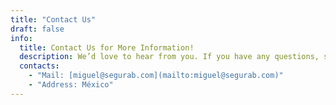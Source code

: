 ```yaml
---
title: "Contact Us"
draft: false
info: 
  title: Contact Us for More Information!
  description: We’d love to hear from you. If you have any questions, suggestions, or need support, feel free to reach out. Whether you're looking for more information about our services, we're here to help.
  contacts: 
    - "Mail: [miguel@segurab.com](mailto:miguel@segurab.com)"
    - "Address: México"
---
```


